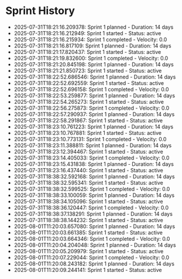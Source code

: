 # Sprint History

- 2025-07-31T18:21:16.209378: Sprint 1 planned - Duration: 14 days
- 2025-07-31T18:21:16.212949: Sprint 1 started - Status: active
- 2025-07-31T18:21:16.215934: Sprint 1 completed - Velocity: 0.0
- 2025-07-31T18:21:16.817109: Sprint 1 planned - Duration: 14 days
- 2025-07-31T18:21:17.820437: Sprint 1 started - Status: active
- 2025-07-31T18:21:19.832600: Sprint 1 completed - Velocity: 0.0
- 2025-07-31T18:21:20.845198: Sprint 1 planned - Duration: 14 days
- 2025-07-31T18:21:21.850723: Sprint 1 started - Status: active
- 2025-07-31T18:22:52.686546: Sprint 1 planned - Duration: 14 days
- 2025-07-31T18:22:52.692559: Sprint 1 started - Status: active
- 2025-07-31T18:22:52.696158: Sprint 1 completed - Velocity: 0.0
- 2025-07-31T18:22:53.259877: Sprint 1 planned - Duration: 14 days
- 2025-07-31T18:22:54.265273: Sprint 1 started - Status: active
- 2025-07-31T18:22:56.275873: Sprint 1 completed - Velocity: 0.0
- 2025-07-31T18:22:57.290937: Sprint 1 planned - Duration: 14 days
- 2025-07-31T18:22:58.291867: Sprint 1 started - Status: active
- 2025-07-31T18:23:10.761223: Sprint 1 planned - Duration: 14 days
- 2025-07-31T18:23:10.767881: Sprint 1 started - Status: active
- 2025-07-31T18:23:10.773131: Sprint 1 completed - Velocity: 0.0
- 2025-07-31T18:23:11.388811: Sprint 1 planned - Duration: 14 days
- 2025-07-31T18:23:12.394467: Sprint 1 started - Status: active
- 2025-07-31T18:23:14.405033: Sprint 1 completed - Velocity: 0.0
- 2025-07-31T18:23:15.431838: Sprint 1 planned - Duration: 14 days
- 2025-07-31T18:23:16.437440: Sprint 1 started - Status: active
- 2025-07-31T18:38:32.592168: Sprint 1 planned - Duration: 14 days
- 2025-07-31T18:38:32.595341: Sprint 1 started - Status: active
- 2025-07-31T18:38:32.599525: Sprint 1 completed - Velocity: 0.0
- 2025-07-31T18:38:33.100059: Sprint 1 planned - Duration: 14 days
- 2025-07-31T18:38:34.105096: Sprint 1 started - Status: active
- 2025-07-31T18:38:36.120447: Sprint 1 completed - Velocity: 0.0
- 2025-07-31T18:38:37.138291: Sprint 1 planned - Duration: 14 days
- 2025-07-31T18:38:38.144232: Sprint 1 started - Status: active
- 2025-08-01T11:20:03.657080: Sprint 1 planned - Duration: 14 days
- 2025-08-01T11:20:03.661385: Sprint 1 started - Status: active
- 2025-08-01T11:20:03.664346: Sprint 1 completed - Velocity: 0.0
- 2025-08-01T11:20:04.204048: Sprint 1 planned - Duration: 14 days
- 2025-08-01T11:20:05.209979: Sprint 1 started - Status: active
- 2025-08-01T11:20:07.229044: Sprint 1 completed - Velocity: 0.0
- 2025-08-01T11:20:08.243182: Sprint 1 planned - Duration: 14 days
- 2025-08-01T11:20:09.244141: Sprint 1 started - Status: active
